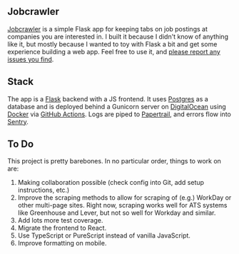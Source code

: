 ## Jobcrawler

[Jobcrawler](https://jobcrawler.matthewrkaye.com) is a simple Flask app for keeping tabs on job postings at companies you are interested in. I built it because I didn't know of anything like it, but mostly because I wanted to toy with Flask a bit and get some experience building a web app. Feel free to use it, and [please report any issues you find](https://github.com/mrkaye97/jobcrawler/issues).

## Stack

The app is a [Flask](https://flask.palletsprojects.com/en/2.3.x/) backend with a JS frontend. It uses [Postgres](https://www.postgresql.org/) as a database and is deployed behind a Gunicorn server on [DigitalOcean](https://www.digitalocean.com/) using [Docker](https://www.docker.com/) via [GitHub Actions](https://github.com/actions). Logs are piped to [Papertrail](https://www.papertrail.com/), and errors flow into [Sentry](https://sentry.io).

## To Do

This project is pretty barebones. In no particular order, things to work on are:

1. Making collaboration possible (check config into Git, add setup instructions, etc.)
2. Improve the scraping methods to allow for scraping of (e.g.) WorkDay or other multi-page sites. Right now, scraping works well for ATS systems like Greenhouse and Lever, but not so well for Workday and similar.
3. Add lots more test coverage.
4. Migrate the frontend to React.
5. Use TypeScript or PureScript instead of vanilla JavaScript.
6. Improve formatting on mobile.

